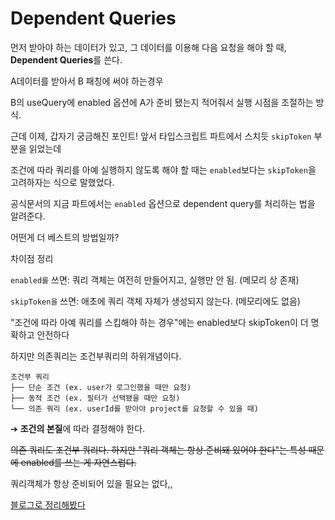# **Dependent Queries**

<aside>

먼저 받아야 하는 데이터가 있고, 그 데이터를 이용해 다음 요청을 해야 할 때, **Dependent Queries**를 쓴다.

</aside>

A데이터를 받아서 B 패칭에 써야 하는경우

B의 useQuery에 enabled 옵션에 A가 준비 됐는지 적어줘서 실행 시점을 조절하는 방식.

근데 이제, 갑자기 궁금해진 포인트! 앞서 타입스크립트 파트에서 스치듯 `skipToken` 부분을 읽었는데

조건에 따라 쿼리를 아예 실행하지 않도록 해야 할 때는 `enabled`보다는 `skipToken`을 고려하자는 식으로 말했었다.

공식문서의 지금 파트에서는 `enabled` 옵션으로 dependent query를 처리하는 법을 알려준다.

어떤게 더 베스트의 방법일까?

차이점 정리

`enabled를` 쓰면:
쿼리 객체는 여전히 만들어지고, 실행만 안 됨. (메모리 상 존재)

`skipToken을` 쓰면:
애초에 쿼리 객체 자체가 생성되지 않는다. (메모리에도 없음)

"조건에 따라 아예 쿼리를 스킵해야 하는 경우"에는 enabled보다 skipToken이 더 명확하고 안전하다

하지만 의존쿼리는 조건부쿼리의 하위개념이다.

```
조건부 쿼리
├── 단순 조건 (ex. user가 로그인했을 때만 요청)
├── 동적 조건 (ex. 필터가 선택됐을 때만 요청)
└── 의존 쿼리 (ex. userId를 받아야 project를 요청할 수 있을 때)
```

➔ **조건의 본질**에 따라 결정해야 한다.

~~의존 쿼리도 조건부 쿼리다. 하지만 "쿼리 객체는 항상 준비돼 있어야 한다"는 특성 때문에 enabled를 쓰는 게 자연스럽다.~~

쿼리객체가 항상 준비되어 있을 필요는 없다,,

[블로그로 정리해봤다](https://blog.naver.com/youngeun7819/223853423035)
